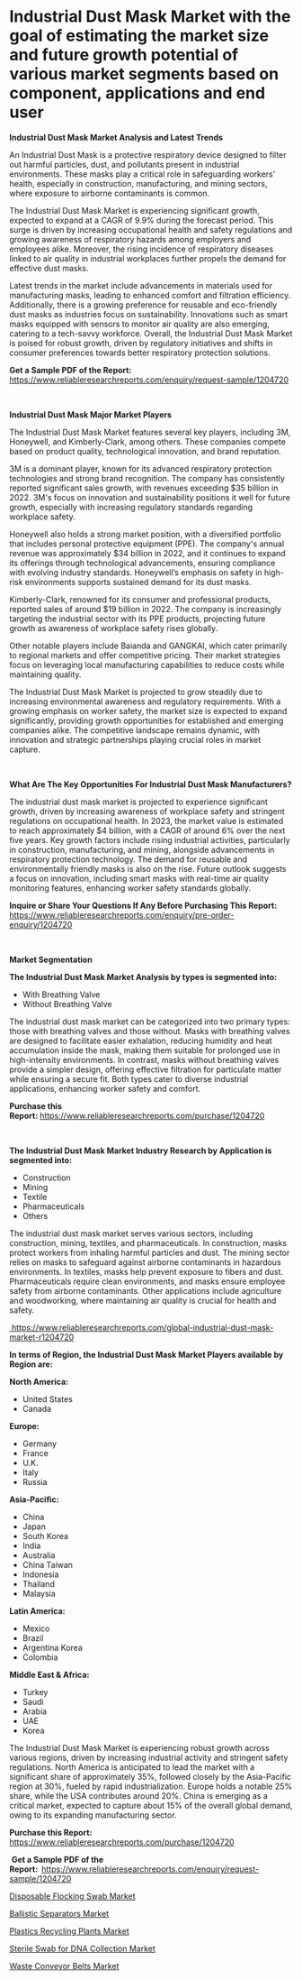 <p><h1>Industrial Dust Mask Market with the goal of estimating the market size and future growth potential of various market segments based on component, applications and end user</h1></p><p><strong>Industrial Dust Mask Market Analysis and Latest Trends</strong></p>
<p><p>An Industrial Dust Mask is a protective respiratory device designed to filter out harmful particles, dust, and pollutants present in industrial environments. These masks play a critical role in safeguarding workers' health, especially in construction, manufacturing, and mining sectors, where exposure to airborne contaminants is common. </p><p>The Industrial Dust Mask Market is experiencing significant growth, expected to expand at a CAGR of 9.9% during the forecast period. This surge is driven by increasing occupational health and safety regulations and growing awareness of respiratory hazards among employers and employees alike. Moreover, the rising incidence of respiratory diseases linked to air quality in industrial workplaces further propels the demand for effective dust masks.</p><p>Latest trends in the market include advancements in materials used for manufacturing masks, leading to enhanced comfort and filtration efficiency. Additionally, there is a growing preference for reusable and eco-friendly dust masks as industries focus on sustainability. Innovations such as smart masks equipped with sensors to monitor air quality are also emerging, catering to a tech-savvy workforce. Overall, the Industrial Dust Mask Market is poised for robust growth, driven by regulatory initiatives and shifts in consumer preferences towards better respiratory protection solutions.</p></p>
<p><strong>Get a Sample PDF of the Report:&nbsp;</strong> <a href="https://www.reliableresearchreports.com/enquiry/request-sample/1204720?utm_campaign=1730&utm_medium=2&utm_source=Github&utm_content=ia&utm_term=16102024&utm_id=industrial-dust-mask">https://www.reliableresearchreports.com/enquiry/request-sample/1204720</a></p>
<p>&nbsp;</p>
<p><strong>Industrial Dust Mask Major Market Players</strong></p>
<p><p>The Industrial Dust Mask Market features several key players, including 3M, Honeywell, and Kimberly-Clark, among others. These companies compete based on product quality, technological innovation, and brand reputation.</p><p>3M is a dominant player, known for its advanced respiratory protection technologies and strong brand recognition. The company has consistently reported significant sales growth, with revenues exceeding $35 billion in 2022. 3M's focus on innovation and sustainability positions it well for future growth, especially with increasing regulatory standards regarding workplace safety.</p><p>Honeywell also holds a strong market position, with a diversified portfolio that includes personal protective equipment (PPE). The company's annual revenue was approximately $34 billion in 2022, and it continues to expand its offerings through technological advancements, ensuring compliance with evolving industry standards. Honeywell’s emphasis on safety in high-risk environments supports sustained demand for its dust masks.</p><p>Kimberly-Clark, renowned for its consumer and professional products, reported sales of around $19 billion in 2022. The company is increasingly targeting the industrial sector with its PPE products, projecting future growth as awareness of workplace safety rises globally.</p><p>Other notable players include Baianda and GANGKAI, which cater primarily to regional markets and offer competitive pricing. Their market strategies focus on leveraging local manufacturing capabilities to reduce costs while maintaining quality.</p><p>The Industrial Dust Mask Market is projected to grow steadily due to increasing environmental awareness and regulatory requirements. With a growing emphasis on worker safety, the market size is expected to expand significantly, providing growth opportunities for established and emerging companies alike. The competitive landscape remains dynamic, with innovation and strategic partnerships playing crucial roles in market capture.</p></p>
<p>&nbsp;</p>
<p><strong>What Are The Key Opportunities For Industrial Dust Mask Manufacturers?</strong></p>
<p><p>The industrial dust mask market is projected to experience significant growth, driven by increasing awareness of workplace safety and stringent regulations on occupational health. In 2023, the market value is estimated to reach approximately $4 billion, with a CAGR of around 6% over the next five years. Key growth factors include rising industrial activities, particularly in construction, manufacturing, and mining, alongside advancements in respiratory protection technology. The demand for reusable and environmentally friendly masks is also on the rise. Future outlook suggests a focus on innovation, including smart masks with real-time air quality monitoring features, enhancing worker safety standards globally.</p></p>
<p><strong>Inquire or Share Your Questions If Any Before Purchasing This Report:</strong> <a href="https://www.reliableresearchreports.com/enquiry/pre-order-enquiry/1204720?utm_campaign=1730&utm_medium=2&utm_source=Github&utm_content=ia&utm_term=16102024&utm_id=industrial-dust-mask">https://www.reliableresearchreports.com/enquiry/pre-order-enquiry/1204720</a></p>
<p>&nbsp;</p>
<p><strong>Market Segmentation</strong></p>
<p><strong>The Industrial Dust Mask Market Analysis by types is segmented into:</strong></p>
<p><ul><li>With Breathing Valve</li><li>Without Breathing Valve</li></ul></p>
<p><p>The industrial dust mask market can be categorized into two primary types: those with breathing valves and those without. Masks with breathing valves are designed to facilitate easier exhalation, reducing humidity and heat accumulation inside the mask, making them suitable for prolonged use in high-intensity environments. In contrast, masks without breathing valves provide a simpler design, offering effective filtration for particulate matter while ensuring a secure fit. Both types cater to diverse industrial applications, enhancing worker safety and comfort.</p></p>
<p><strong>Purchase this Report:&nbsp;</strong><a href="https://www.reliableresearchreports.com/purchase/1204720?utm_campaign=1730&utm_medium=2&utm_source=Github&utm_content=ia&utm_term=16102024&utm_id=industrial-dust-mask">https://www.reliableresearchreports.com/purchase/1204720</a></p>
<p>&nbsp;</p>
<p><strong>The Industrial Dust Mask Market Industry Research by Application is segmented into:</strong></p>
<p><ul><li>Construction</li><li>Mining</li><li>Textile</li><li>Pharmaceuticals</li><li>Others</li></ul></p>
<p><p>The industrial dust mask market serves various sectors, including construction, mining, textiles, and pharmaceuticals. In construction, masks protect workers from inhaling harmful particles and dust. The mining sector relies on masks to safeguard against airborne contaminants in hazardous environments. In textiles, masks help prevent exposure to fibers and dust. Pharmaceuticals require clean environments, and masks ensure employee safety from airborne contaminants. Other applications include agriculture and woodworking, where maintaining air quality is crucial for health and safety.</p></p>
<p><a href="https://www.reliableresearchreports.com/global-industrial-dust-mask-market-r1204720?utm_campaign=1730&utm_medium=2&utm_source=Github&utm_content=ia&utm_term=16102024&utm_id=industrial-dust-mask">&nbsp;https://www.reliableresearchreports.com/global-industrial-dust-mask-market-r1204720</a></p>
<p><strong>In terms of Region, the Industrial Dust Mask Market Players available by Region are:</strong></p>
<p>
    <p> <strong> North America: </strong>
        <ul>
            <li>United States</li>
            <li>Canada</li>
        </ul>
        </p> 
    <p> <strong> Europe: </strong>
        <ul>
            <li>Germany</li>
            <li>France</li>
            <li>U.K.</li>
            <li>Italy</li>
            <li>Russia</li>
        </ul>
        </p> 
    <p> <strong> Asia-Pacific: </strong>
        <ul>
            <li>China</li>
            <li>Japan</li>
            <li>South Korea</li>
            <li>India</li>
            <li>Australia</li>
            <li>China Taiwan</li>
            <li>Indonesia</li>
            <li>Thailand</li>
            <li>Malaysia</li>
        </ul>
        </p> 
    <p> <strong> Latin America: </strong>
        <ul>
            <li>Mexico</li>
            <li>Brazil</li>
            <li>Argentina Korea</li>
            <li>Colombia</li>
        </ul>
        </p> 
    <p> <strong> Middle East & Africa: </strong>
        <ul>
            <li>Turkey</li>
            <li>Saudi</li>
            <li>Arabia</li>
            <li>UAE</li>
            <li>Korea</li>
        </ul>
    </p>
    </p>
<p><p>The Industrial Dust Mask Market is experiencing robust growth across various regions, driven by increasing industrial activity and stringent safety regulations. North America is anticipated to lead the market with a significant share of approximately 35%, followed closely by the Asia-Pacific region at 30%, fueled by rapid industrialization. Europe holds a notable 25% share, while the USA contributes around 20%. China is emerging as a critical market, expected to capture about 15% of the overall global demand, owing to its expanding manufacturing sector.</p></p>
<p><strong>Purchase this Report: </strong><a href="https://www.reliableresearchreports.com/purchase/1204720?utm_campaign=1730&utm_medium=2&utm_source=Github&utm_content=ia&utm_term=16102024&utm_id=industrial-dust-mask">https://www.reliableresearchreports.com/purchase/1204720</a></p>
<p>&nbsp;<strong>Get a Sample PDF of the Report:&nbsp;&nbsp;</strong><a href="https://www.reliableresearchreports.com/enquiry/request-sample/1204720?utm_campaign=1730&utm_medium=2&utm_source=Github&utm_content=ia&utm_term=16102024&utm_id=industrial-dust-mask">https://www.reliableresearchreports.com/enquiry/request-sample/1204720</a></p>
<p><strong></strong></p>
<p><p><a href="https://www.linkedin.com/pulse/disposable-flocking-swab-market-size-growth-industry-analysis-qnx1c?trk=public_post_embed_feed-article-content&utm_campaign=1730&utm_medium=2&utm_source=Github&utm_content=ia&utm_term=16102024&utm_id=industrial-dust-mask">Disposable Flocking Swab Market</a></p><p><a href="https://www.linkedin.com/pulse/ballistic-separators-market-size-share-analysis-growth-blzqc?trk=public_post_embed_feed-article-content&utm_campaign=1730&utm_medium=2&utm_source=Github&utm_content=ia&utm_term=16102024&utm_id=industrial-dust-mask">Ballistic Separators Market</a></p><p><a href="https://www.linkedin.com/pulse/decoding-plastics-recycling-plants-industry-dynamics-strategic-bibyc?trk=public_post_embed_feed-article-content&utm_campaign=1730&utm_medium=2&utm_source=Github&utm_content=ia&utm_term=16102024&utm_id=industrial-dust-mask">Plastics Recycling Plants Market</a></p><p><a href="https://www.linkedin.com/pulse/comprehensive-sterile-swab-dna-collection-market-report-regional-cpqlc?trk=public_post_embed_feed-article-content&utm_campaign=1730&utm_medium=2&utm_source=Github&utm_content=ia&utm_term=16102024&utm_id=industrial-dust-mask">Sterile Swab for DNA Collection Market</a></p><p><a href="https://www.linkedin.com/pulse/waste-conveyor-belts-spectrum-usage-patterns-sector-evolution-rjyzc?trk=public_post_embed_feed-article-content&utm_campaign=1730&utm_medium=2&utm_source=Github&utm_content=ia&utm_term=16102024&utm_id=industrial-dust-mask">Waste Conveyor Belts Market</a></p></p>